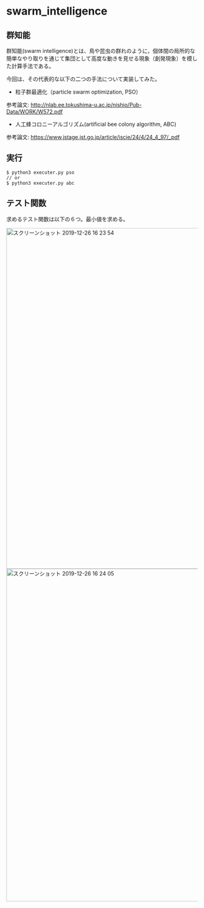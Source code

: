 # swarm_intelligence

## 群知能
群知能(swarm intelligence)とは、鳥や昆虫の群れのように，個体間の局所的な簡単なやり取りを通じて集団として高度な動きを見せる現象（創発現象）を模した計算手法である。

今回は、その代表的な以下の二つの手法について実装してみた。

- 粒子群最適化（particle swarm optimization, PSO）

参考論文: http://nlab.ee.tokushima-u.ac.jp/nishio/Pub-Data/WORK/W572.pdf

- 人工蜂コロニーアルゴリズム(artificial bee colony algorithm, ABC)

参考論文: https://www.jstage.jst.go.jp/article/iscie/24/4/24_4_97/_pdf


## 実行

```
$ python3 executer.py pso
// or
$ python3 executer.py abc
```

## テスト関数

求めるテスト関数は以下の６つ。最小値を求める。

<img width="897" alt="スクリーンショット 2019-12-26 16 23 54" src="https://user-images.githubusercontent.com/32972443/71464265-2ab57b80-27fc-11ea-9c72-9efd0b5d499a.png">

<img width="876" alt="スクリーンショット 2019-12-26 16 24 05" src="https://user-images.githubusercontent.com/32972443/71464303-43be2c80-27fc-11ea-9e7a-042a27fad4ae.png">
